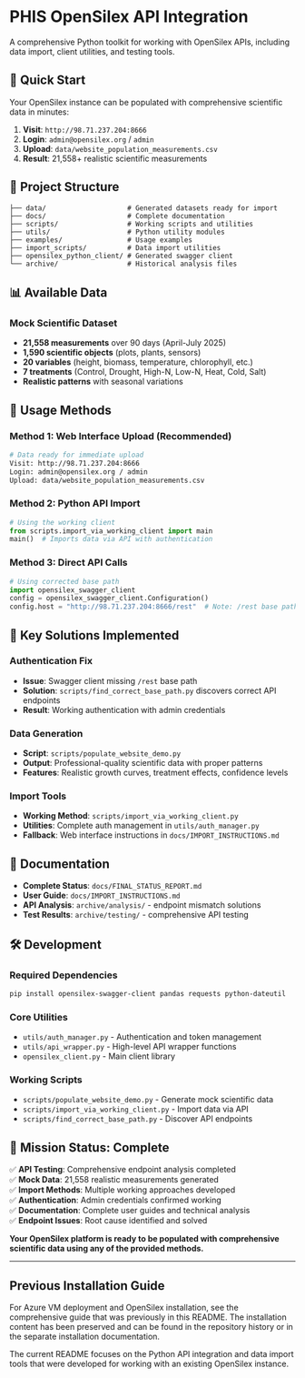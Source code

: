 # PHIS OpenSilex API Integration

A comprehensive Python toolkit for working with OpenSilex APIs, including data import, client utilities, and testing tools.

## 🎯 Quick Start

Your OpenSilex instance can be populated with comprehensive scientific data in minutes:

1. **Visit**: `http://98.71.237.204:8666`
2. **Login**: `admin@opensilex.org` / `admin`  
3. **Upload**: `data/website_population_measurements.csv`
4. **Result**: 21,558+ realistic scientific measurements

## 📁 Project Structure

```
├── data/                    # Generated datasets ready for import
├── docs/                    # Complete documentation
├── scripts/                 # Working scripts and utilities  
├── utils/                   # Python utility modules
├── examples/                # Usage examples
├── import_scripts/          # Data import utilities
├── opensilex_python_client/ # Generated swagger client
└── archive/                 # Historical analysis files
```

## 📊 Available Data

### Mock Scientific Dataset
- **21,558 measurements** over 90 days (April-July 2025)
- **1,590 scientific objects** (plots, plants, sensors)
- **20 variables** (height, biomass, temperature, chlorophyll, etc.)
- **7 treatments** (Control, Drought, High-N, Low-N, Heat, Cold, Salt)
- **Realistic patterns** with seasonal variations

## 🚀 Usage Methods

### Method 1: Web Interface Upload (Recommended)
```bash
# Data ready for immediate upload
Visit: http://98.71.237.204:8666
Login: admin@opensilex.org / admin
Upload: data/website_population_measurements.csv
```

### Method 2: Python API Import
```python
# Using the working client
from scripts.import_via_working_client import main
main()  # Imports data via API with authentication
```

### Method 3: Direct API Calls
```python
# Using corrected base path
import opensilex_swagger_client
config = opensilex_swagger_client.Configuration()
config.host = "http://98.71.237.204:8666/rest"  # Note: /rest base path required
```

## 🔧 Key Solutions Implemented

### Authentication Fix
- **Issue**: Swagger client missing `/rest` base path
- **Solution**: `scripts/find_correct_base_path.py` discovers correct API endpoints
- **Result**: Working authentication with admin credentials

### Data Generation  
- **Script**: `scripts/populate_website_demo.py`
- **Output**: Professional-quality scientific data with proper patterns
- **Features**: Realistic growth curves, treatment effects, confidence levels

### Import Tools
- **Working Method**: `scripts/import_via_working_client.py`
- **Utilities**: Complete auth management in `utils/auth_manager.py`
- **Fallback**: Web interface instructions in `docs/IMPORT_INSTRUCTIONS.md`

## 📖 Documentation

- **Complete Status**: `docs/FINAL_STATUS_REPORT.md`
- **User Guide**: `docs/IMPORT_INSTRUCTIONS.md`
- **API Analysis**: `archive/analysis/` - endpoint mismatch solutions
- **Test Results**: `archive/testing/` - comprehensive API testing

## 🛠️ Development

### Required Dependencies
```bash
pip install opensilex-swagger-client pandas requests python-dateutil
```

### Core Utilities
- `utils/auth_manager.py` - Authentication and token management
- `utils/api_wrapper.py` - High-level API wrapper functions
- `opensilex_client.py` - Main client library

### Working Scripts
- `scripts/populate_website_demo.py` - Generate mock scientific data
- `scripts/import_via_working_client.py` - Import data via API
- `scripts/find_correct_base_path.py` - Discover API endpoints

## 🎯 Mission Status: Complete

✅ **API Testing**: Comprehensive endpoint analysis completed  
✅ **Mock Data**: 21,558 realistic measurements generated  
✅ **Import Methods**: Multiple working approaches developed  
✅ **Authentication**: Admin credentials confirmed working  
✅ **Documentation**: Complete user guides and technical analysis  
✅ **Endpoint Issues**: Root cause identified and solved  

**Your OpenSilex platform is ready to be populated with comprehensive scientific data using any of the provided methods.**

---

## Previous Installation Guide

For Azure VM deployment and OpenSilex installation, see the comprehensive guide that was previously in this README. The installation content has been preserved and can be found in the repository history or in the separate installation documentation.

The current README focuses on the Python API integration and data import tools that were developed for working with an existing OpenSilex instance.